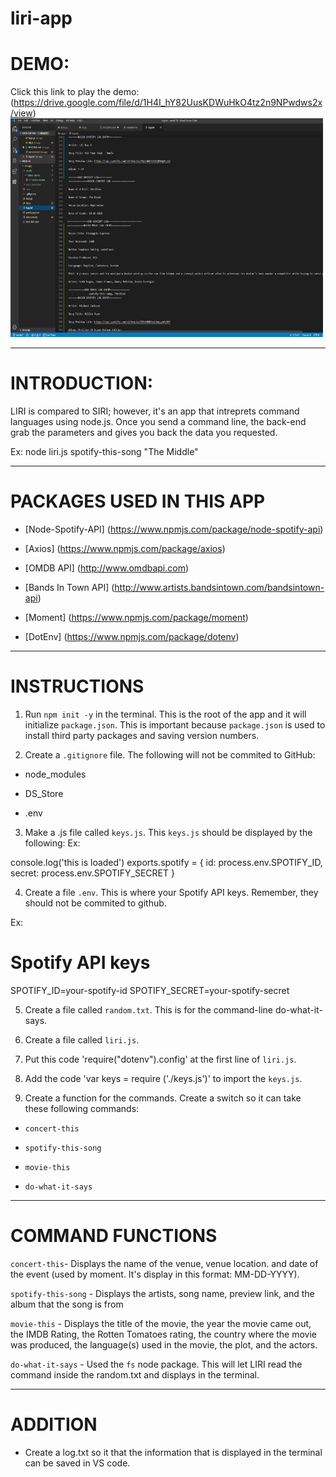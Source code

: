 # liri-app

# DEMO:

Click this link to play the demo: (https://drive.google.com/file/d/1H4I_hY82UusKDWuHkO4tz2n9NPwdws2x/view)
<img src = "assets/image/liri-log-demo.png" width="500" height="350">

**************************************************************************

# INTRODUCTION:

LIRI is compared to SIRI; however, it's an app that intreprets command languages using node.js. Once you send a command line, the back-end grab the parameters and gives you back the data you requested.

Ex: node liri.js spotify-this-song "The Middle"

***************************************************************************

# PACKAGES USED IN THIS APP

* [Node-Spotify-API] (https://www.npmjs.com/package/node-spotify-api)

* [Axios] (https://www.npmjs.com/package/axios)

* [OMDB API] (http://www.omdbapi.com)

* [Bands In Town API] (http://www.artists.bandsintown.com/bandsintown-api)

* [Moment] (https://www.npmjs.com/package/moment)

* [DotEnv] (https://www.npmjs.com/package/dotenv)

*************************************************************************

# INSTRUCTIONS

1. Run `npm init -y` in the terminal. This is the root of the app and it will initialize `package.json`. This is important because `package.json` is used to install third party packages and saving version numbers.

2. Create a `.gitignore` file. The following will not be commited to GitHub:

* node_modules

* DS_Store

* .env

3. Make a .js file called `keys.js`. This `keys.js` should be displayed by the following:
Ex: 

console.log('this is loaded')
exports.spotify = {
    id: process.env.SPOTIFY_ID,
   secret: process.env.SPOTIFY_SECRET
}


4. Create a file `.env`. This is where your Spotify API keys. Remember, they should not be commited to github. 

Ex: 

# Spotify API keys

SPOTIFY_ID=your-spotify-id
SPOTIFY_SECRET=your-spotify-secret


5. Create a file called `random.txt`. This is for the command-line do-what-it-says. 

6. Create a file called `liri.js`.

7. Put this code 'require("dotenv").config' at the first line of `liri.js`.

8. Add the code 'var keys = require ('./keys.js')' to import the `keys.js`.

9. Create a function for the commands. Create a switch so it can take these following commands:

* `concert-this`

* `spotify-this-song`

* `movie-this`

* `do-what-it-says`


*******************************************************************************

# COMMAND FUNCTIONS

`concert-this`- Displays the name of the venue, venue location. and date of the event (used by moment. It's display in this format: MM-DD-YYYY).

`spotify-this-song` - Displays the artists, song name, preview link, and the album that the song is from

`movie-this` - Displays the title of the movie, the year the movie came out, the IMDB Rating, the Rotten Tomatoes rating, the country where the movie was produced, the language(s) used in the movie, the plot, and the actors. 

`do-what-it-says` - Used the `fs` node package. This will let LIRI read the command inside the random.txt and displays in the terminal.


*******************************************************************************

# ADDITION

* Create a log.txt so it that the information that is displayed in the terminal can be saved in VS code.


